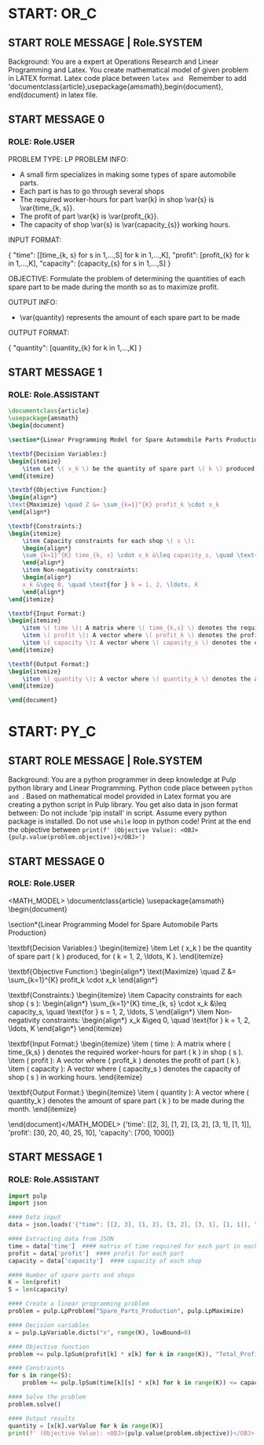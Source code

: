 # START: OR_C 
## START ROLE MESSAGE | Role.SYSTEM 
Background: You are a expert at Operations Research and Linear Programming and Latex. You create mathematical model of given problem in LATEX format. Latex code place between ```latex and ``` Remember to add 'documentclass{article},usepackage{amsmath},begin{document}, end{document} in latex file. 
## START MESSAGE 0 
### ROLE: Role.USER
<DESCRIPTION>
PROBLEM TYPE: LP
PROBLEM INFO:

- A small firm specializes in making some types of spare automobile parts. 
- Each part is has to go through several shops 
- The required worker-hours for part \var{k} in shop \var{s} is \var{time_{k, s}}.
- The profit of part \var{k} is \var{profit_{k}}.
- The capacity of shop \var{s} is \var{capacity_{s}} working hours.

INPUT FORMAT:

{
	"time": [[time_{k, s} for s in 1,...,S] for k in 1,...,K],
	"profit": [profit_{k} for k in 1,...,K],
	"capacity": [capacity_{s} for s in 1,...,S]
}


OBJECTIVE: Formulate the problem of determining the quantities of each spare part to be made during the month so as to maximize profit.

OUTPUT INFO:

- \var{quantity} represents the amount of each spare part to be made

OUTPUT FORMAT:

{
	"quantity": [quantity_{k} for k in 1,...,K]
}
</DESCRIPTION>


## START MESSAGE 1 
### ROLE: Role.ASSISTANT
```latex
\documentclass{article}
\usepackage{amsmath}
\begin{document}

\section*{Linear Programming Model for Spare Automobile Parts Production}

\textbf{Decision Variables:}
\begin{itemize}
    \item Let \( x_k \) be the quantity of spare part \( k \) produced, for \( k = 1, 2, \ldots, K \).
\end{itemize}

\textbf{Objective Function:}
\begin{align*}
\text{Maximize} \quad Z &= \sum_{k=1}^{K} profit_k \cdot x_k
\end{align*}

\textbf{Constraints:}
\begin{itemize}
    \item Capacity constraints for each shop \( s \):
    \begin{align*}
    \sum_{k=1}^{K} time_{k, s} \cdot x_k &\leq capacity_s, \quad \text{for } s = 1, 2, \ldots, S
    \end{align*}
    \item Non-negativity constraints:
    \begin{align*}
    x_k &\geq 0, \quad \text{for } k = 1, 2, \ldots, K
    \end{align*}
\end{itemize}

\textbf{Input Format:}
\begin{itemize}
    \item \( time \): A matrix where \( time_{k,s} \) denotes the required worker-hours for part \( k \) in shop \( s \).
    \item \( profit \): A vector where \( profit_k \) denotes the profit of part \( k \).
    \item \( capacity \): A vector where \( capacity_s \) denotes the capacity of shop \( s \) in working hours.
\end{itemize}

\textbf{Output Format:}
\begin{itemize}
    \item \( quantity \): A vector where \( quantity_k \) denotes the amount of spare part \( k \) to be made during the month.
\end{itemize}

\end{document}
```

# START: PY_C 
## START ROLE MESSAGE | Role.SYSTEM 
Background: You are a python programmer in deep knowledge at Pulp python library and Linear Programming. Python code place between ```python and ```. Based on mathematical model provided in Latex format you are creating a python script in Pulp library. You get also data in json format between: <DATA></DATA> Do not include 'pip install' in script. Assume every python package is installed. Do not use `while` loop in python code! Print at the end the objective between <OBJ></OBJ> `print(f' (Objective Value): <OBJ>{pulp.value(problem.objective)}</OBJ>')` 
## START MESSAGE 0 
### ROLE: Role.USER
<MATH_MODEL>
\documentclass{article}
\usepackage{amsmath}
\begin{document}

\section*{Linear Programming Model for Spare Automobile Parts Production}

\textbf{Decision Variables:}
\begin{itemize}
    \item Let \( x_k \) be the quantity of spare part \( k \) produced, for \( k = 1, 2, \ldots, K \).
\end{itemize}

\textbf{Objective Function:}
\begin{align*}
\text{Maximize} \quad Z &= \sum_{k=1}^{K} profit_k \cdot x_k
\end{align*}

\textbf{Constraints:}
\begin{itemize}
    \item Capacity constraints for each shop \( s \):
    \begin{align*}
    \sum_{k=1}^{K} time_{k, s} \cdot x_k &\leq capacity_s, \quad \text{for } s = 1, 2, \ldots, S
    \end{align*}
    \item Non-negativity constraints:
    \begin{align*}
    x_k &\geq 0, \quad \text{for } k = 1, 2, \ldots, K
    \end{align*}
\end{itemize}

\textbf{Input Format:}
\begin{itemize}
    \item \( time \): A matrix where \( time_{k,s} \) denotes the required worker-hours for part \( k \) in shop \( s \).
    \item \( profit \): A vector where \( profit_k \) denotes the profit of part \( k \).
    \item \( capacity \): A vector where \( capacity_s \) denotes the capacity of shop \( s \) in working hours.
\end{itemize}

\textbf{Output Format:}
\begin{itemize}
    \item \( quantity \): A vector where \( quantity_k \) denotes the amount of spare part \( k \) to be made during the month.
\end{itemize}

\end{document}</MATH_MODEL>
<DATA>
{'time': [[2, 3], [1, 2], [3, 2], [3, 1], [1, 1]], 'profit': [30, 20, 40, 25, 10], 'capacity': [700, 1000]}</DATA>


## START MESSAGE 1 
### ROLE: Role.ASSISTANT
```python
import pulp
import json

#### Data input
data = json.loads('{"time": [[2, 3], [1, 2], [3, 2], [3, 1], [1, 1]], "profit": [30, 20, 40, 25, 10], "capacity": [700, 1000]}')

#### Extracting data from JSON
time = data['time']  #### matrix of time required for each part in each shop
profit = data['profit']  #### profit for each part
capacity = data['capacity']  #### capacity of each shop

#### Number of spare parts and shops
K = len(profit)
S = len(capacity)

#### Create a linear programming problem
problem = pulp.LpProblem("Spare_Parts_Production", pulp.LpMaximize)

#### Decision variables
x = pulp.LpVariable.dicts("x", range(K), lowBound=0)

#### Objective function
problem += pulp.lpSum(profit[k] * x[k] for k in range(K)), "Total_Profit"

#### Constraints
for s in range(S):
    problem += pulp.lpSum(time[k][s] * x[k] for k in range(K)) <= capacity[s], f"Capacity_Constraint_{s+1}"

#### Solve the problem
problem.solve()

#### Output results
quantity = [x[k].varValue for k in range(K)]
print(f' (Objective Value): <OBJ>{pulp.value(problem.objective)}</OBJ>')
```

